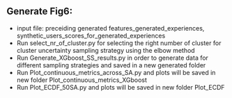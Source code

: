 ## Generate Fig6:
* input file: preceiding generated features_generated_experiences, synthetic_users_scores_for_generated_experiences
* Run select_nr_of_cluster.py for selecting the right number of cluster for cluster uncertainty sampling strategy using the elbow method
* Run Generate_XGboost_SS_results.py in order to generate data for different sampling strategies and saved in a new generated folder
* Run Plot_continuous_metrics_across_SA.py and plots will be saved in new folder Plot_continuous_metrics_XGboost
* Run Plot_ECDF_50SA.py and plots will be saved in new folder Plot_ECDF
